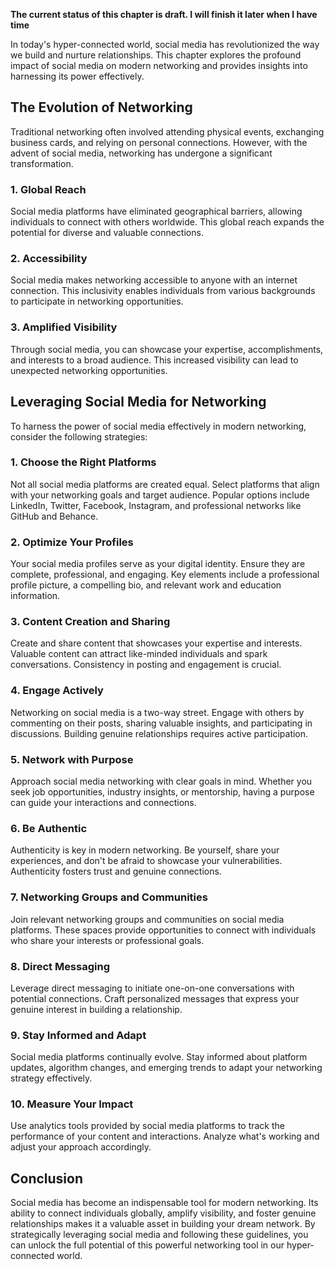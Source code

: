 **The current status of this chapter is draft. I will finish it later when I have time**

In today's hyper-connected world, social media has revolutionized the way we build and nurture relationships. This chapter explores the profound impact of social media on modern networking and provides insights into harnessing its power effectively.

The Evolution of Networking
---------------------------

Traditional networking often involved attending physical events, exchanging business cards, and relying on personal connections. However, with the advent of social media, networking has undergone a significant transformation.

### **1. Global Reach**

Social media platforms have eliminated geographical barriers, allowing individuals to connect with others worldwide. This global reach expands the potential for diverse and valuable connections.

### **2. Accessibility**

Social media makes networking accessible to anyone with an internet connection. This inclusivity enables individuals from various backgrounds to participate in networking opportunities.

### **3. Amplified Visibility**

Through social media, you can showcase your expertise, accomplishments, and interests to a broad audience. This increased visibility can lead to unexpected networking opportunities.

Leveraging Social Media for Networking
--------------------------------------

To harness the power of social media effectively in modern networking, consider the following strategies:

### **1. Choose the Right Platforms**

Not all social media platforms are created equal. Select platforms that align with your networking goals and target audience. Popular options include LinkedIn, Twitter, Facebook, Instagram, and professional networks like GitHub and Behance.

### **2. Optimize Your Profiles**

Your social media profiles serve as your digital identity. Ensure they are complete, professional, and engaging. Key elements include a professional profile picture, a compelling bio, and relevant work and education information.

### **3. Content Creation and Sharing**

Create and share content that showcases your expertise and interests. Valuable content can attract like-minded individuals and spark conversations. Consistency in posting and engagement is crucial.

### **4. Engage Actively**

Networking on social media is a two-way street. Engage with others by commenting on their posts, sharing valuable insights, and participating in discussions. Building genuine relationships requires active participation.

### **5. Network with Purpose**

Approach social media networking with clear goals in mind. Whether you seek job opportunities, industry insights, or mentorship, having a purpose can guide your interactions and connections.

### **6. Be Authentic**

Authenticity is key in modern networking. Be yourself, share your experiences, and don't be afraid to showcase your vulnerabilities. Authenticity fosters trust and genuine connections.

### **7. Networking Groups and Communities**

Join relevant networking groups and communities on social media platforms. These spaces provide opportunities to connect with individuals who share your interests or professional goals.

### **8. Direct Messaging**

Leverage direct messaging to initiate one-on-one conversations with potential connections. Craft personalized messages that express your genuine interest in building a relationship.

### **9. Stay Informed and Adapt**

Social media platforms continually evolve. Stay informed about platform updates, algorithm changes, and emerging trends to adapt your networking strategy effectively.

### **10. Measure Your Impact**

Use analytics tools provided by social media platforms to track the performance of your content and interactions. Analyze what's working and adjust your approach accordingly.

Conclusion
----------

Social media has become an indispensable tool for modern networking. Its ability to connect individuals globally, amplify visibility, and foster genuine relationships makes it a valuable asset in building your dream network. By strategically leveraging social media and following these guidelines, you can unlock the full potential of this powerful networking tool in our hyper-connected world.
